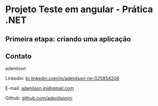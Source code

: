 # Projeto Teste em angular - Prática .NET

## Primeira etapa: criando uma aplicação

## Contato

adenilson 

Linkedin:  [br.linkedin.com/in/adenilson-ne-025854206](https://br.linkedin.com/in/adenilson-ne-025854206)

E-mail:  adenilson.ini@gmail.com

Github:  [github.com/adenilsonini](https://github.com/adenilsonini)
